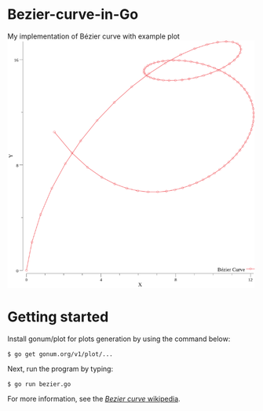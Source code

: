 # Bezier-curve-in-Go
My implementation of Bézier curve with example plot
![Alt text](example.png?raw=true "Example Plot")
# Getting started
Install gonum/plot for plots generation by using the command below:

```
$ go get gonum.org/v1/plot/...
```

Next, run the program by typing:
```
$ go run bezier.go
```

For more information, see the
[*Bezier curve* wikipedia](https://en.wikipedia.org/wiki/B%C3%A9zier_curve).
